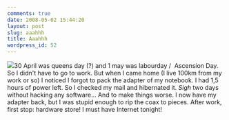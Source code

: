 ```yaml
---
comments: true
date: 2008-05-02 15:44:20
layout: post
slug: aaahhh
title: Aaahhh
wordpress_id: 52
---
```


[![](/images/uploads/2008/05/coax1-300x124.jpg)](/images/uploads/2008/05/coax1.jpg)30 April was queens day (?) and 1 may was labourday /  Ascension Day. So I didn't have to go to work. But when I came home (I live 100km from my work or so) I noticed I forgot to pack the adapter of my notebook. I had 1,5 hours of power left. So I checked my mail and hibernated it. *Sigh* two days without hacking any software... And to make things worse. I now have my adapter back, but I was stupid enough to rip the coax to pieces. After work, first stop: hardware store! I must have Internet tonight!
